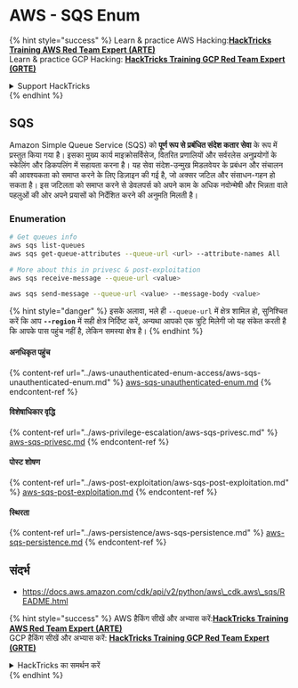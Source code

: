 # AWS - SQS Enum

{% hint style="success" %}
Learn & practice AWS Hacking:<img src="../../../.gitbook/assets/image (1) (1) (1) (1).png" alt="" data-size="line">[**HackTricks Training AWS Red Team Expert (ARTE)**](https://training.hacktricks.xyz/courses/arte)<img src="../../../.gitbook/assets/image (1) (1) (1) (1).png" alt="" data-size="line">\
Learn & practice GCP Hacking: <img src="../../../.gitbook/assets/image (2) (1).png" alt="" data-size="line">[**HackTricks Training GCP Red Team Expert (GRTE)**<img src="../../../.gitbook/assets/image (2) (1).png" alt="" data-size="line">](https://training.hacktricks.xyz/courses/grte)

<details>

<summary>Support HackTricks</summary>

* Check the [**subscription plans**](https://github.com/sponsors/carlospolop)!
* **Join the** 💬 [**Discord group**](https://discord.gg/hRep4RUj7f) or the [**telegram group**](https://t.me/peass) or **follow** us on **Twitter** 🐦 [**@hacktricks\_live**](https://twitter.com/hacktricks_live)**.**
* **Share hacking tricks by submitting PRs to the** [**HackTricks**](https://github.com/carlospolop/hacktricks) and [**HackTricks Cloud**](https://github.com/carlospolop/hacktricks-cloud) github repos.

</details>
{% endhint %}

## SQS

Amazon Simple Queue Service (SQS) को **पूर्ण रूप से प्रबंधित संदेश कतार सेवा** के रूप में प्रस्तुत किया गया है। इसका मुख्य कार्य माइक्रोसर्विसेज, वितरित प्रणालियों और सर्वरलेस अनुप्रयोगों के स्केलिंग और डिकपलिंग में सहायता करना है। यह सेवा संदेश-उन्मुख मिडलवेयर के प्रबंधन और संचालन की आवश्यकता को समाप्त करने के लिए डिज़ाइन की गई है, जो अक्सर जटिल और संसाधन-गहन हो सकता है। इस जटिलता को समाप्त करने से डेवलपर्स को अपने काम के अधिक नवोन्मेषी और भिन्नता वाले पहलुओं की ओर अपने प्रयासों को निर्देशित करने की अनुमति मिलती है।

### Enumeration
```bash
# Get queues info
aws sqs list-queues
aws sqs get-queue-attributes --queue-url <url> --attribute-names All

# More about this in privesc & post-exploitation
aws sqs receive-message --queue-url <value>

aws sqs send-message --queue-url <value> --message-body <value>
```
{% hint style="danger" %}
इसके अलावा, भले ही `--queue-url` में क्षेत्र शामिल हो, सुनिश्चित करें कि आप **`--region`** में सही क्षेत्र निर्दिष्ट करें, अन्यथा आपको एक त्रुटि मिलेगी जो यह संकेत करती है कि आपके पास पहुंच नहीं है, लेकिन समस्या क्षेत्र है।
{% endhint %}

#### अनधिकृत पहुंच

{% content-ref url="../aws-unauthenticated-enum-access/aws-sqs-unauthenticated-enum.md" %}
[aws-sqs-unauthenticated-enum.md](../aws-unauthenticated-enum-access/aws-sqs-unauthenticated-enum.md)
{% endcontent-ref %}

#### विशेषाधिकार वृद्धि

{% content-ref url="../aws-privilege-escalation/aws-sqs-privesc.md" %}
[aws-sqs-privesc.md](../aws-privilege-escalation/aws-sqs-privesc.md)
{% endcontent-ref %}

#### पोस्ट शोषण

{% content-ref url="../aws-post-exploitation/aws-sqs-post-exploitation.md" %}
[aws-sqs-post-exploitation.md](../aws-post-exploitation/aws-sqs-post-exploitation.md)
{% endcontent-ref %}

#### स्थिरता

{% content-ref url="../aws-persistence/aws-sqs-persistence.md" %}
[aws-sqs-persistence.md](../aws-persistence/aws-sqs-persistence.md)
{% endcontent-ref %}

## संदर्भ

* https://docs.aws.amazon.com/cdk/api/v2/python/aws\_cdk.aws\_sqs/README.html

{% hint style="success" %}
AWS हैकिंग सीखें और अभ्यास करें:<img src="../../../.gitbook/assets/image (1) (1) (1) (1).png" alt="" data-size="line">[**HackTricks Training AWS Red Team Expert (ARTE)**](https://training.hacktricks.xyz/courses/arte)<img src="../../../.gitbook/assets/image (1) (1) (1) (1).png" alt="" data-size="line">\
GCP हैकिंग सीखें और अभ्यास करें: <img src="../../../.gitbook/assets/image (2) (1).png" alt="" data-size="line">[**HackTricks Training GCP Red Team Expert (GRTE)**<img src="../../../.gitbook/assets/image (2) (1).png" alt="" data-size="line">](https://training.hacktricks.xyz/courses/grte)

<details>

<summary>HackTricks का समर्थन करें</summary>

* [**सदस्यता योजनाओं**](https://github.com/sponsors/carlospolop) की जांच करें!
* **💬 [**Discord समूह**](https://discord.gg/hRep4RUj7f) या [**telegram समूह**](https://t.me/peass) में शामिल हों या **Twitter** 🐦 पर हमें **फॉलो करें** [**@hacktricks\_live**](https://twitter.com/hacktricks_live)**.**
* **हैकिंग ट्रिक्स साझा करें, PRs को** [**HackTricks**](https://github.com/carlospolop/hacktricks) और [**HackTricks Cloud**](https://github.com/carlospolop/hacktricks-cloud) गिटहब रिपोजिटरी में सबमिट करके।

</details>
{% endhint %}
